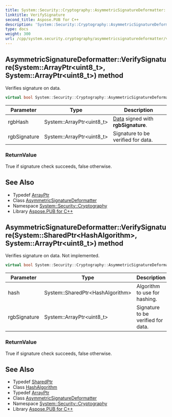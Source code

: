 ```yaml
---
title: System::Security::Cryptography::AsymmetricSignatureDeformatter::VerifySignature method
linktitle: VerifySignature
second_title: Aspose.PUB for C++
description: 'System::Security::Cryptography::AsymmetricSignatureDeformatter::VerifySignature method. Verifies signature on data in C++.'
type: docs
weight: 300
url: /cpp/system.security.cryptography/asymmetricsignaturedeformatter/verifysignature/
---
```

## AsymmetricSignatureDeformatter::VerifySignature(System::ArrayPtr\<uint8_t\>, System::ArrayPtr\<uint8_t\>) method


Verifies signature on data.

```cpp
virtual bool System::Security::Cryptography::AsymmetricSignatureDeformatter::VerifySignature(System::ArrayPtr<uint8_t> rgbHash, System::ArrayPtr<uint8_t> rgbSignature)=0
```


| Parameter | Type | Description |
| --- | --- | --- |
| rgbHash | System::ArrayPtr\<uint8_t\> | [Data](../../../system.data/) signed with **rgbSignature**. |
| rgbSignature | System::ArrayPtr\<uint8_t\> | Signature to be verified for data. |

### ReturnValue

True if signature check succeeds, false otherwise.

## See Also

* Typedef [ArrayPtr](../../../system/arrayptr/)
* Class [AsymmetricSignatureDeformatter](../)
* Namespace [System::Security::Cryptography](../../)
* Library [Aspose.PUB for C++](../../../)
## AsymmetricSignatureDeformatter::VerifySignature(System::SharedPtr\<HashAlgorithm\>, System::ArrayPtr\<uint8_t\>) method


Verifies signature on data. Not implemented.

```cpp
virtual bool System::Security::Cryptography::AsymmetricSignatureDeformatter::VerifySignature(System::SharedPtr<HashAlgorithm> hash, System::ArrayPtr<uint8_t> rgbSignature)
```


| Parameter | Type | Description |
| --- | --- | --- |
| hash | System::SharedPtr\<HashAlgorithm\> | Algorithm to use for hashing. |
| rgbSignature | System::ArrayPtr\<uint8_t\> | Signature to be verified for data. |

### ReturnValue

True if signature check succeeds, false otherwise.

## See Also

* Typedef [SharedPtr](../../../system/sharedptr/)
* Class [HashAlgorithm](../../hashalgorithm/)
* Typedef [ArrayPtr](../../../system/arrayptr/)
* Class [AsymmetricSignatureDeformatter](../)
* Namespace [System::Security::Cryptography](../../)
* Library [Aspose.PUB for C++](../../../)
